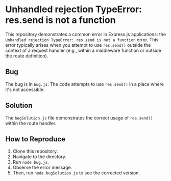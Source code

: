 # Unhandled rejection TypeError: res.send is not a function
This repository demonstrates a common error in Express.js applications: the `Unhandled rejection TypeError: res.send is not a function` error. This error typically arises when you attempt to use `res.send()` outside the context of a request handler (e.g., within a middleware function or outside the route definition).

## Bug
The bug is in `bug.js`. The code attempts to use `res.send()` in a place where it's not accessible.

## Solution
The `bugSolution.js` file demonstrates the correct usage of `res.send()` within the route handler.

## How to Reproduce
1. Clone this repository.
2. Navigate to the directory.
3. Run `node bug.js`.
4. Observe the error message.
5. Then, run `node bugSolution.js` to see the corrected version.